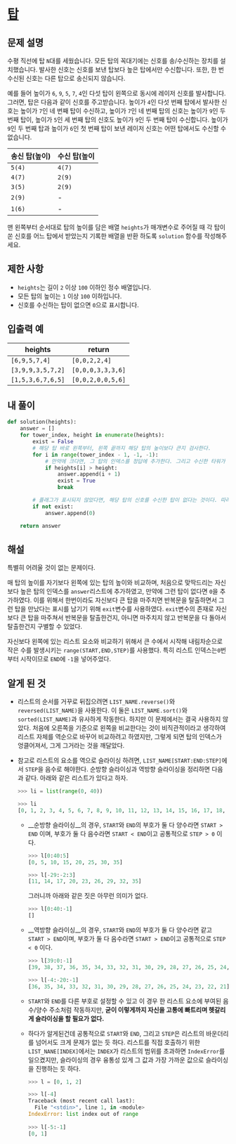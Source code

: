 # [탑](https://programmers.co.kr/learn/courses/30/lessons/42588)

## 문제 설명

수평 직선에 탑 `N`대를 세웠습니다. 모든 탑의 꼭대기에는 신호를 송/수신하는 장치를 설치했습니다. 발사한 신호는 신호를 보낸 탑보다 높은 탑에서만 수신합니다. 또한, 한 번 수신된 신호는 다른 탑으로 송신되지 않습니다.

예를 들어 높이가 `6`, `9`, `5`, `7`, `4`인 다섯 탑이 왼쪽으로 동시에 레이저 신호를 발사합니다. 그러면, 탑은 다음과 같이 신호를 주고받습니다. 높이가 `4`인 다섯 번째 탑에서 발사한 신호는 높이가 `7`인 네 번째 탑이 수신하고, 높이가 `7`인 네 번째  탑의 신호는 높이가 `9`인 두 번째 탑이, 높이가 `5`인 세 번째 탑의 신호도 높이가 `9`인 두 번째 탑이 수신합니다. 높이가 `9`인 두 번째 탑과 높이가 `6`인 첫 번째 탑이 보낸 레이저 신호는 어떤 탑에서도 수신할 수 없습니다.

| 송신 탑(높이) | 수신 탑(높이 |
| ------------- | ------------ |
| `5(4)`        | `4(7)`       |
| `4(7)`        | `2(9)`       |
| `3(5)`        | `2(9)`       |
| `2(9)`        | -            |
| `1(6)`        | -            |

맨 왼쪽부터 순서대로 탑의 높이를 담은 배열 `heights`가 매개변수로 주어질 때 각 탑이 쏜 신호를 어느 탑에서 받았는지 기록한 배열을 반환 하도록 `solution` 함수를 작성해주세요.

## 제한 사항

- `heights`는 길이 `2` 이상 `100` 이하인 정수 배열입니다.
- 모든 탑의 높이는 `1` 이상 `100` 이하입니다.
- 신호를 수신하는 탑이 없으면 `0`으로 표시합니다.

## 입출력 예

| heights           | return            |
| ----------------- | ----------------- |
| `[6,9,5,7,4]`     | `[0,0,2,2,4]`     |
| `[3,9,9,3,5,7,2]` | `[0,0,0,3,3,3,6]` |
| `[1,5,3,6,7,6,5]` | `[0,0,2,0,0,5,6]` |

## 내 풀이

```python
def solution(heights):
    answer = []
    for tower_index, height in enumerate(heights):
        exist = False
        # 해당 탑 바로 왼쪽부터, 왼쪽 끝까지 해당 탑의 높이보다 큰지 검사한다. 
        for i in range(tower_index - 1, -1, -1):
            # 만약에 크다면, 그 탑의 인덱스를 정답에 추가한다. 그리고 수신한 타워가 있다는 플래그를 표시한다.
            if heights[i] > height:
                answer.append(i + 1)
                exist = True
                break

        # 플래그가 표시되지 않았다면, 해당 탑의 신호를 수신한 탑이 없다는 것이다. 따라서 0을 추가해준다.
        if not exist:
            answer.append(0)

    return answer

```

## 해설

특별히 어려울 것이 없는 문제이다. 

매 탑의 높이를 자기보다 왼쪽에 있는 탑의 높이와 비교하며, 처음으로 맞딱드리는 자신보다 높은 탑의 인덱스를 `answer`리스트에 추가하였고, 만약에 그런 탑이 없다면 `0`을 추가하였다. 이를 위해서 한번이라도 자신보다 큰 탑을 마주치면 반복문을 탈출하면서 그런 탑을 만났다는 표시를 남기기 위해 `exit`변수를 사용하였다. `exit`변수의 존재로 자신보다 큰 탑을 마주쳐서 반복문을 탈출한건지, 아니면 마주치지 않고 반복문을 다 돌아서 탈출한건지 구별할 수 있었다.

자신보다 왼쪽에 있는 리스트 요소와 비교하기 위해서 큰 수에서 시작해 내림차순으로 작은 수를 발생시키는 `range(START,END,STEP)`를 사용했다. 특히 리스트 인덱스는`0`번부터 시작이므로 `END`에 `-1`을 넣어주었다. 



## 알게 된 것

- 리스트의 순서를 거꾸로 뒤집으려면 `LIST_NAME.reverse()`와 `reversed(LIST_NAME)`을 사용한다. 이 둘은 `LIST_NAME.sort()`와 `sorted(LIST_NAME)`과 유사하게 작동한다. 하지만 이 문제에서는 결국 사용하지 않았다. 처음에 오른쪽을 기준으로 왼쪽을 비교한다는 것이 비직관적이라고 생각하여 리스트 자체를 역순으로 바꾸어 비교하려고 하였지만, 그렇게 되면 탑의 인덱스가 엉클어져서, 그게 그거라는 것을 깨달았다.

- 참고로 리스트의 요소를 역으로 슬라이싱 하려면, `LIST_NAME[START:END:STEP]`에서 `STEP`을 음수로 해야한다. 순방향 슬라이싱과 역방향 슬라이싱을 정리하면 다음과 같다. 아래와 같은 리스트가 있다고 하자.

  ```python
  >>> li = list(range(0, 40))
  
  >>> li
  [0, 1, 2, 3, 4, 5, 6, 7, 8, 9, 10, 11, 12, 13, 14, 15, 16, 17, 18, 19, 20, 21, 22, 23, 24, 25, 26, 27, 28, 29, 30, 31, 32, 33, 34, 35, 36, 37, 38, 39]
  
  ```

  - __순방향 슬라이싱__의 경우, `START`와 `END`의 부호가 둘 다 양수라면 `START > END` 이며, 부호가 둘 다 음수라면 `START < END`이고 공통적으로 `STEP > 0` 이다.

    ```python
    >>> l[0:40:5]
    [0, 5, 10, 15, 20, 25, 30, 35]
    
    >>> l[-29:-2:3]
    [11, 14, 17, 20, 23, 26, 29, 32, 35]
    ```

    그러니까 아래와 같은 짓은 아무런 의미가 없다.

    ```python
    >>> l[0:40:-1]
    []
    ```

  - __역방향 슬라이싱__의 경우, `START`와 `END`의 부호가 둘 다 양수라면 같고 `START > END`이며, 부호가 둘 다 음수라면 `START > END`이고 공통적으로 `STEP < 0` 이다.

    ```python
    >>> l[39:0:-1]
    [39, 38, 37, 36, 35, 34, 33, 32, 31, 30, 29, 28, 27, 26, 25, 24, 23, 22, 21, 20, 19, 18, 17, 16, 15, 14, 13, 12, 11, 10, 9, 8, 7, 6, 5, 4, 3, 2, 1]
    
    >>> l[-4:-20:-1]
    [36, 35, 34, 33, 32, 31, 30, 29, 28, 27, 26, 25, 24, 23, 22, 21]
    ```

  - `START`와 `END`를 다른 부호로 설정할 수 있고 이 경우 한 리스트 요소에 부여된 음수/양수 주소처럼 작동하지만, __굳이 이렇게까지 자신을 고통에 빠트리며 헷갈리게 슬라이싱을 할 필요가 없다.__

  - 하다가 알게된건데 공통적으로 `START`와 `END`, 그리고 `STEP`은 리스트의 바운더리를 넘어서도 크게 문제가 없는 듯 하다. 리스트를 직접 호출하기 위한 `LIST_NANE[INDEX]`에서는 `INDEX`가 리스트의 범위를 초과하면 `IndexError`를 일으켰지만, 슬라이싱의 경우 융통성 있게 그 값과 가장 가까운 값으로 슬라이싱을 진행하는 듯 하다.

    ```python
    >>> l = [0, 1, 2]
    
    >>> l[-4]
    Traceback (most recent call last):
      File "<stdin>", line 1, in <module>
    IndexError: list index out of range
        
    >>> l[-5:-1]
    [0, 1]
    
    ```

    

